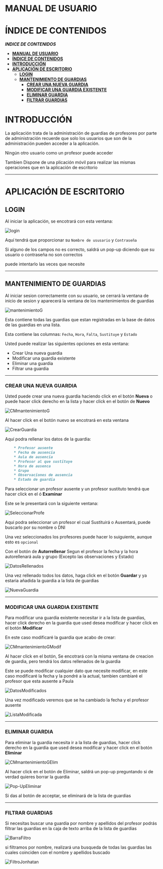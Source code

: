 # **MANUAL DE USUARIO**

# **ÍNDICE DE CONTENIDOS**

***INDICE DE CONTENIDOS***
- [**MANUAL DE USUARIO**](#manual-de-usuario)
- [**ÍNDICE DE CONTENIDOS**](#índice-de-contenidos)
- [**INTRODUCCIÓN**](#introducción)
- [**APLICACIÓN DE ESCRITORIO**](#aplicación-de-escritorio)
  - [**LOGIN**](#login)
  - [**MANTENIMIENTO DE GUARDIAS**](#mantenimiento-de-guardias)
    - [**CREAR UNA NUEVA GUARDIA**](#crear-una-nueva-guardia)
    - [**MODIFICAR UNA GUARDIA EXISTENTE**](#modificar-una-guardia-existente)
    - [**ELIMINAR GUARDIA**](#eliminar-guardia)
    - [**FILTRAR GUARDIAS**](#filtrar-guardias)
      
    
# **INTRODUCCIÓN**

La aplicación trata de la administración de guardias de profesores por parte de administración
recuerde que solo los usuarios que son de la administración pueden acceder a la aplicación.

Ningún otro usuario como un profesor puede acceder

Tambien Dispone de una plicación móvil para realizar las mismas operaciones que en la aplicación de escritorio

---

# **APLICACIÓN DE ESCRITORIO**

## **LOGIN**

Al iniciar la aplicación, se encotrará con esta ventana:

![login]

Aquí tendrá que proporcionar su `Nombre de ususario` y `Contraseña`

Si alguno de los campos no es correcto, saldrá un pop-up diciendo que su usuario o contraseña no son correctos

puede intentarlo las veces que necesite

---

## **MANTENIMIENTO DE GUARDIAS**
Al iniciar sesion correctamente con su usuario, se cerrará la ventana de inicio de sesion y aparecerá la ventana de los mantenimientos de guardias

![mantenimientoG]

Esta contiene todas las guardias que estan registradas en la base de datos de las guardias
en una lista.

Esta contiene las columnas: `Fecha`, `Hora`, `Falta`, `Sustituye` y `Estado`

Usted puede realizar las siguientes opciones en esta ventana:

  * Crear Una nueva guardia
  * Modificar una guardia existente
  * Eliminar una guardia
  * Filtrar una guardia

---

### **CREAR UNA NUEVA GUARDIA**

Usted puede crear una nueva guardia haciendo click en el botón **Nueva**
o puede hacer click derecho en la lista y hacer click en el botón de **Nuevo**

![CMmantenimientoG]

Al hacer click en el botón nuevo se encotrará en esta ventana

![CrearGuardia]

Aquí podra rellenar los datos de la guardia:

```markdown
    * Profesor ausente
    * Fecha de ausencia
    * Aula de ausencia
    * Profesor al que sustituye
    * Hora de ausenca
    * Grupo
    * Observaciones de ausencia
    * Estado de guardia
````

Para seleccionar un profesor ausente y un profesor sustituto
tendrá que hacer click en el ó **Examinar**

Este se le presentará con la siguiente ventana:

![SeleccionarProfe]

Aqui podra seleccionar un profesor el cual Sustituirá o Ausentará, 
puede buscarlo por su nombre o DNI

Una vez seleccionados los profesores puede hacer lo suiguiente, aunque esto es `opcional`

Con el botón de **Autorrellenar** 
Segun el profesor la fecha y la hora autorellenará aula y grupo (Excepto las observaciones y Estado)

![DatosRellenados]

Una vez rellenado todos los datos, haga click en el botón **Guardar** y ya estaria añadida la guardia a la lista de guardias

![NuevaGuardia]

---

### **MODIFICAR UNA GUARDIA EXISTENTE**

Para modificar una guardia existente necesitar ir a la lista de guardias, hacer click derecho en la guardia que used desea modificar y hacer click en el botón **Modificar**

En este caso modificaré la guardia que acabo de crear:

![CMmantenimientoGModif]

Al hacer click en el botón, Se encotrará con la misma ventana de creacion de guardia, pero tendrá los datos rellenados de la guardia

Este se puede modificar cualquier dato que necesite modificar, en este caso modificaré la fecha y la pondré a la actual, tambien cambiaré el profesor que esta ausente a Paula

![DatosModificados]

Una vez modificado veremos que se ha cambiado la fecha y el profesor ausente

![ListaModificada]

---

### **ELIMINAR GUARDIA**

Para eliminar la guardia necesita ir a la lista de guardias, hacer click derecho en la guardia que used desea modificar y hacer click en el botón **Eliminar**

![CMmantenimientoGElim]

Al hacer click en el botón de Eliminar, saldrá un pop-up preguntando si de verdad quieres borrar la guardia

![Pop-UpEliminar]

Si das al botón de acceptar, se eliminará de la lista de guardias

---

### **FILTRAR GUARDIAS**

Si necesitas buscar una guardia por nombre y apellidos del profesor podrás filtrar las guardias en la caja de texto arriba de la lista de guardias

![BarraFiltro]

si filtramos por nombre, realizará una busqueda de todas las guardias las cuales coinciden con el nombre y apellidos buscado

![FiltroJonhatan]



[login]: imagenesManual/Login.png "Ventana de Login"
[mantenimientoG]: imagenesManual/Mantenimiento_guardias.png "Ventana de Mantenimiento de guardias"
[CMmantenimientoG]: imagenesManual/ContextMNuevo.png "ContextMenu de Mantenimiento de guardias"

[CrearGuardia]: imagenesManual/Nueva_Guardia.png "Ventana de Nueva guardia"
[SeleccionarProfe]: imagenesManual/Seleccionar_Profesor.png "Seleccionar profesor"
[DatosRellenados]: imagenesManual/Guardia_Datos.png "Datos rellenados en la nueva guardia"
[NuevaGuardia]: imagenesManual/Nueva_Guardia_Nuevo.png "Mostrando nueva guardia"

[CMmantenimientoGModif]: imagenesManual/ContextMModificar.png "ContextMenu de Mantenimiento de guardias para modificar"
[DatosModificados]: imagenesManual/Datos_Modificados.png "Datos modificados en guardia"
[ListaModificada]: imagenesManual/Lista_Modificadas.png "Profesor cambiado"


[CMmantenimientoGElim]: imagenesManual/ContextMEliminar.png "ContextMenu de Mantenimiento de guardias para eliminar"
[Pop-UpEliminar]: imagenesManual/MessageBox_Eliminar.png "pop-up para eliminar"


[BarraFiltro]: imagenesManual/Barra_filtro.png "barra de filtro"
[FiltroJonhatan]: imagenesManual/Filtro_Jonhatan.png "filtro jonhatan"